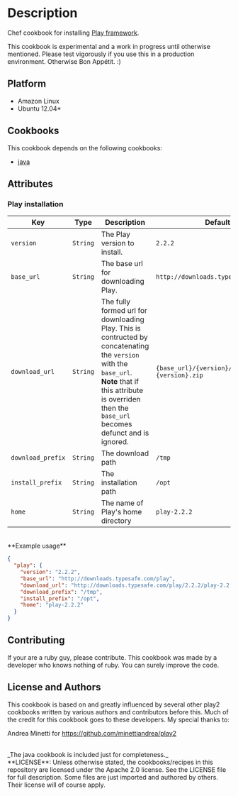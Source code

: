 # Description

Chef cookbook for installing [Play framework](http://www.playframework.com/).


This cookbook is experimental and a work in progress until otherwise mentioned. Please test vigorously if you use this in a production environment. Otherwise Bon Appétit. :)


## Platform

- Amazon Linux
- Ubuntu 12.04*


## Cookbooks

This cookbook depends on the following cookbooks:
- [java](http://community.opscode.com/cookbooks/java)


## Attributes

### Play installation

|Key              |Type    |Description                 |Default|
|-----------------|--------|----------------------------|-------|
|`version`        |`String`|The Play version to install.|`2.2.2`|
|`base_url`       |`String`|The base url for downloading Play.|`http://downloads.typesafe.com/play`|
|`download_url`   |`String`|The fully formed url for downloading Play. This is contructed by concatenating the `version` with the `base_url`. **Note** that if this attribute is overriden then the `base_url` becomes defunct and is ignored.|`{base_url}/{version}/play-{version}.zip`|
|`download_prefix`|`String`|The download path           |`/tmp` |
|`install_prefix` |`String`|The installation path       |`/opt` | 
|`home`           |`String`|The name of Play's home directory|`play-2.2.2`| 


<br/>
**Example usage**

```json
{
  "play": {
    "version": "2.2.2",
    "base_url": "http://downloads.typesafe.com/play",
    "download_url": "http://downloads.typesafe.com/play/2.2.2/play-2.2.2.zip",
    "download_prefix": "/tmp",
    "install_prefix": "/opt",
    "home": "play-2.2.2"
  }
}
```

## Contributing

If your are a ruby guy, please contribute. This cookbook was made by a developer who knows nothing of ruby. You can surely improve the code.


## License and Authors

This cookbook is based on and greatly influenced by several other play2 cookbooks written by various authors and contributors before this. Much of the credit for this cookbook goes to these developers. My special thanks to:

Andrea Minetti for https://github.com/minettiandrea/play2


<br/>
_The java cookbook is included just for completeness._

<br/>
**LICENSE**: Unless otherwise stated, the cookbooks/recipes in this repository are licensed under the Apache 2.0 license. See the LICENSE file for full description. Some files are just imported and authored by others. Their license will of course apply.
